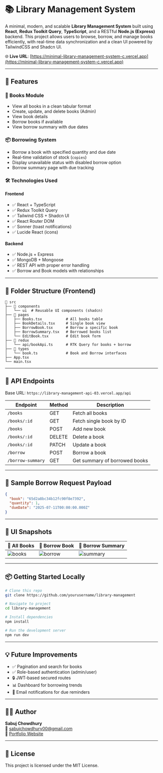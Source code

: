 # 📚 Library Management System

A minimal, modern, and scalable **Library Management System** built using **React**, **Redux Toolkit Query**, **TypeScript**, and a RESTful **Node.js (Express)** backend. This project allows users to browse, borrow, and manage books efficiently, with real-time data synchronization and a clean UI powered by TailwindCSS and Shadcn UI.

🌐 **Live URL**: [https://minimal-library-management-system-c.vercel.app](https://minimal-library-management-system-c.vercel.app)

---

## 🚀 Features

### 📖 Books Module

- View all books in a clean tabular format
- Create, update, and delete books (Admin)
- View book details
- Borrow books if available
- View borrow summary with due dates

### 📦 Borrowing System

- Borrow a book with specified quantity and due date
- Real-time validation of stock (`copies`)
- Display unavailable status with disabled borrow option
- Borrow summary page with due tracking

### 🛠 Technologies Used

#### Frontend

- ✅ React + TypeScript
- ✅ Redux Toolkit Query
- ✅ Tailwind CSS + Shadcn UI
- ✅ React Router DOM
- ✅ Sonner (toast notifications)
- ✅ Lucide React (icons)

#### Backend

- ✅ Node.js + Express
- ✅ MongoDB + Mongoose
- ✅ REST API with proper error handling
- ✅ Borrow and Book models with relationships

---

## 📂 Folder Structure (Frontend)

```
📁 src
├── 📁 components
│   └── ui  # Reusable UI components (shadcn)
├── 📁 pages
│   ├── Books.tsx           # All books table
│   ├── BookDetails.tsx     # Single book view
│   ├── BorrowBook.tsx      # Borrow a specific book
│   ├── BorrowSummary.tsx   # Borrowed books list
│   └── EditBook.tsx        # Edit book form
├── 📁 redux
│   └── api/bookApi.ts      # RTK Query for books + borrow
├── 📁 types
│   └── book.ts             # Book and Borrow interfaces
├── App.tsx
└── main.tsx
```

---

## 🔗 API Endpoints

Base URL: `https://library-management-api-03.vercel.app/api`

| Endpoint          | Method | Description                   |
| ----------------- | ------ | ----------------------------- |
| `/books`          | GET    | Fetch all books               |
| `/books/:id`      | GET    | Fetch single book by ID       |
| `/books`          | POST   | Add new book                  |
| `/books/:id`      | DELETE | Delete a book                 |
| `/books/:id`      | PATCH  | Update a book                 |
| `/borrow`         | POST   | Borrow a book                 |
| `/borrow-summary` | GET    | Get summary of borrowed books |

---

## 🧪 Sample Borrow Request Payload

```json
{
  "book": "65d2a8bc34b12fc90f8e7392",
  "quantity": 1,
  "dueDate": "2025-07-11T00:00:00.000Z"
}
```

---

## 📸 UI Snapshots

| 📘 All Books                              | 📗 Borrow Book                             | 📙 Borrow Summary                           |
| ----------------------------------------- | ------------------------------------------ | ------------------------------------------- |
| ![books](https://i.imgur.com/xK6yB9B.png) | ![borrow](https://i.imgur.com/Xy3xwqv.png) | ![summary](https://i.imgur.com/8zH9XMc.png) |

---

## 📦 Getting Started Locally

```bash
# Clone this repo
git clone https://github.com/yourusername/library-management

# Navigate to project
cd library-management

# Install dependencies
npm install

# Run the development server
npm run dev
```

---

## 💡 Future Improvements

- ✅ Pagination and search for books
- ✅ Role-based authentication (admin/user)
- 🔒 JWT-based secured routes
- 📊 Dashboard for borrowing trends
- 📩 Email notifications for due reminders

---

## 👨‍💻 Author

**Sabuj Chowdhury**  
📧 sabujchowdhury00@gmail.com  
🔗 [Portfolio Website](https://sabuj-portfolio-28494.web.app)

---

## 📝 License

This project is licensed under the MIT License.
